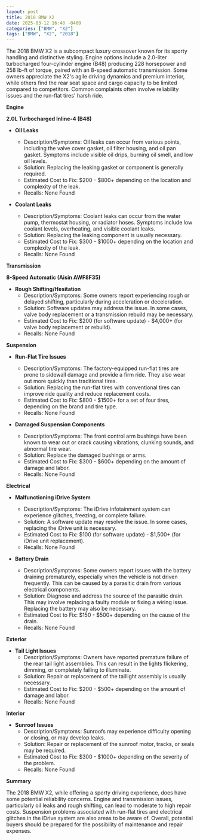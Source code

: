 ```yaml
---
layout: post
title: 2018 BMW X2
date: 2025-03-12 16:48 -0400
categories: ["BMW", "X2"]
tags: ["BMW", "X2", "2018"]
---
```

The 2018 BMW X2 is a subcompact luxury crossover known for its sporty handling and distinctive styling. Engine options include a 2.0-liter turbocharged four-cylinder engine (B48) producing 228 horsepower and 258 lb-ft of torque, paired with an 8-speed automatic transmission. Some owners appreciate the X2's agile driving dynamics and premium interior, while others find the rear seat space and cargo capacity to be limited compared to competitors. Common complaints often involve reliability issues and the run-flat tires' harsh ride.

**Engine**

**2.0L Turbocharged Inline-4 (B48)**

*   **Oil Leaks**
    *   Description/Symptoms: Oil leaks can occur from various points, including the valve cover gasket, oil filter housing, and oil pan gasket. Symptoms include visible oil drips, burning oil smell, and low oil levels.
    *   Solution: Replacing the leaking gasket or component is generally required.
    *   Estimated Cost to Fix: $200 - $800+ depending on the location and complexity of the leak.
    *   Recalls: None Found

*   **Coolant Leaks**
    *   Description/Symptoms: Coolant leaks can occur from the water pump, thermostat housing, or radiator hoses. Symptoms include low coolant levels, overheating, and visible coolant leaks.
    *   Solution: Replacing the leaking component is usually necessary.
    *   Estimated Cost to Fix: $300 - $1000+ depending on the location and complexity of the leak.
    *   Recalls: None Found

**Transmission**

**8-Speed Automatic (Aisin AWF8F35)**

*   **Rough Shifting/Hesitation**
    *   Description/Symptoms: Some owners report experiencing rough or delayed shifting, particularly during acceleration or deceleration.
    *   Solution: Software updates may address the issue. In some cases, valve body replacement or a transmission rebuild may be necessary.
    *   Estimated Cost to Fix: $200 (for software update) - $4,000+ (for valve body replacement or rebuild).
    *   Recalls: None Found

**Suspension**

*   **Run-Flat Tire Issues**
    *   Description/Symptoms: The factory-equipped run-flat tires are prone to sidewall damage and provide a firm ride. They also wear out more quickly than traditional tires.
    *   Solution: Replacing the run-flat tires with conventional tires can improve ride quality and reduce replacement costs.
    *   Estimated Cost to Fix: $800 - $1500+ for a set of four tires, depending on the brand and tire type.
    *   Recalls: None Found

*   **Damaged Suspension Components**
    *   Description/Symptoms: The front control arm bushings have been known to wear out or crack causing vibrations, clunking sounds, and abnormal tire wear.
    *   Solution: Replace the damaged bushings or arms.
    *   Estimated Cost to Fix: $300 - $600+ depending on the amount of damage and labor.
    *   Recalls: None Found

**Electrical**

*   **Malfunctioning iDrive System**
    *   Description/Symptoms: The iDrive infotainment system can experience glitches, freezing, or complete failure.
    *   Solution: A software update may resolve the issue. In some cases, replacing the iDrive unit is necessary.
    *   Estimated Cost to Fix: $100 (for software update) - $1,500+ (for iDrive unit replacement).
    *   Recalls: None Found

*   **Battery Drain**
    *   Description/Symptoms: Some owners report issues with the battery draining prematurely, especially when the vehicle is not driven frequently. This can be caused by a parasitic drain from various electrical components.
    *   Solution: Diagnose and address the source of the parasitic drain. This may involve replacing a faulty module or fixing a wiring issue. Replacing the battery may also be necessary.
    *   Estimated Cost to Fix: $150 - $500+ depending on the cause of the drain.
    *   Recalls: None Found

**Exterior**

*   **Tail Light Issues**
    * Description/Symptoms: Owners have reported premature failure of the rear tail light assemblies. This can result in the lights flickering, dimming, or completely failing to illuminate.
    * Solution: Repair or replacement of the taillight assembly is usually necessary.
    * Estimated Cost to Fix: $200 - $500+ depending on the amount of damage and labor.
    * Recalls: None Found

**Interior**

*   **Sunroof Issues**
    *   Description/Symptoms: Sunroofs may experience difficulty opening or closing, or may develop leaks.
    *   Solution: Repair or replacement of the sunroof motor, tracks, or seals may be required.
    *   Estimated Cost to Fix: $300 - $1000+ depending on the severity of the problem.
    *   Recalls: None Found

**Summary**

The 2018 BMW X2, while offering a sporty driving experience, does have some potential reliability concerns. Engine and transmission issues, particularly oil leaks and rough shifting, can lead to moderate to high repair costs. Suspension problems associated with run-flat tires and electrical glitches in the iDrive system are also areas to be aware of. Overall, potential buyers should be prepared for the possibility of maintenance and repair expenses.


